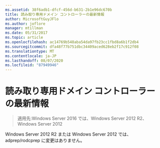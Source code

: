 ```yaml
---
ms.assetid: 38f6adb1-dfcf-456d-b631-2b1e96dc670b
title: 読み取り専用ドメイン コントローラーの最新情報
author: MicrosoftGuyJFlo
ms.author: joflore
manager: mtillman
ms.date: 05/31/2017
ms.topic: article
ms.openlocfilehash: ac14769b548aba54da97fb23cc1fbd8a6b1f2db4
ms.sourcegitcommit: dfa48f77b751dbc34409aced628eb2f17c912f08
ms.translationtype: MT
ms.contentlocale: ja-JP
ms.lasthandoff: 08/07/2020
ms.locfileid: "87949946"
---
```

# <a name="read-only-domain-controller-updates"></a>読み取り専用ドメイン コントローラーの最新情報

>適用先:Windows Server 2016 では、Windows Server 2012 R2、Windows Server 2012

Windows Server 2012 R2 または Windows Server 2012 では、adprep/rodcprep に変更はありません。
